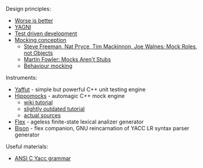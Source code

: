 Design principles:
  * [Worse is better](http://en.wikipedia.org/wiki/Worse_is_better)
  * [YAGNI](http://en.wikipedia.org/wiki/YAGNI)
  * [Test driven development](http://en.wikipedia.org/wiki/Test-driven_development)
  * [Mocking conception](http://en.wikipedia.org/wiki/Mock_object)
    * [Steve Freeman, Nat Pryce, Tim Mackinnon, Joe Walnes: Mock Roles, not Objects](http://www.jmock.org/oopsla2004.pdf)
    * [Martin Fowler: Mocks Aren't Stubs](http://martinfowler.com/articles/mocksArentStubs.html)
    * [Behaviour mocking](http://en.wikipedia.org/wiki/Behavior_Driven_Development)

Instruments:
  * [Yaffut](http://members.home.nl/rutger.van.beusekom/) - simple but powerful C++ unit testing engine
  * [Hippomocks](http://www.assembla.com/spaces/hippomocks) - automagic C++ mock engine
    * [wiki tutorial](http://www.hippomocks.com/wiki/index.php/Special:AllPages)
    * [slightly outdated tutorial](http://www.assembla.com/spaces/hippomocks/wiki/Tutorial_3_0)
    * [actual sources](https://github.com/bigeasy/hippomocks)
  * [Flex](http://flex.sourceforge.net/) - ageless finite-state lexical analizer generator
  * [Bison](http://www.gnu.org/s/bison/manual/html_node/index.html) - flex companion, GNU reincarnation of YACC LR syntax parser generator

Useful materials:
  * [ANSI C Yacc grammar](http://www.lysator.liu.se/c/ANSI-C-grammar-y.html)